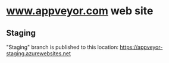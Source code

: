 # www.appveyor.com web site

## Staging

"Staging" branch is published to this location: https://appveyor-staging.azurewebsites.net

